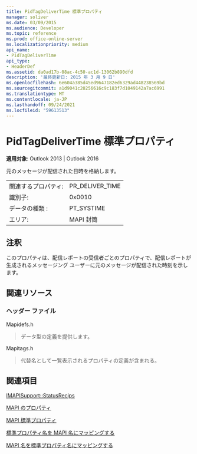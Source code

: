 ```yaml
---
title: PidTagDeliverTime 標準プロパティ
manager: soliver
ms.date: 03/09/2015
ms.audience: Developer
ms.topic: reference
ms.prod: office-online-server
ms.localizationpriority: medium
api_name:
- PidTagDeliverTime
api_type:
- HeaderDef
ms.assetid: da0ad17b-08ac-4c50-ac1d-13062b890dfd
description: '最終更新日: 2015 年 3 月 9 日'
ms.openlocfilehash: 6e604a385d45ed9647182ed6329ad448238569bd
ms.sourcegitcommit: a1d9041c20256616c9c183f7d1049142a7ac6991
ms.translationtype: MT
ms.contentlocale: ja-JP
ms.lasthandoff: 09/24/2021
ms.locfileid: "59613513"
---
```

# <a name="pidtagdelivertime-canonical-property"></a>PidTagDeliverTime 標準プロパティ

  
  
**適用対象**: Outlook 2013 | Outlook 2016 
  
元のメッセージが配信された日時を格納します。 
  
|||
|:-----|:-----|
|関連するプロパティ:  <br/> |PR_DELIVER_TIME  <br/> |
|識別子:  <br/> |0x0010  <br/> |
|データの種類 :   <br/> |PT_SYSTIME  <br/> |
|エリア:  <br/> |MAPI 封筒  <br/> |
   
## <a name="remarks"></a>注釈

このプロパティは、配信レポートの受信者ごとのプロパティで、配信レポートが生成されるメッセージング ユーザーに元のメッセージが配信された時刻を示します。
  
## <a name="related-resources"></a>関連リソース

### <a name="header-files"></a>ヘッダー ファイル

Mapidefs.h
  
> データ型の定義を提供します。
    
Mapitags.h
  
> 代替名として一覧表示されるプロパティの定義が含まれる。
    
## <a name="see-also"></a>関連項目



[IMAPISupport::StatusRecips](imapisupport-statusrecips.md)


[MAPI のプロパティ](mapi-properties.md)
  
[MAPI 標準プロパティ](mapi-canonical-properties.md)
  
[標準プロパティ名を MAPI 名にマッピングする](mapping-canonical-property-names-to-mapi-names.md)
  
[MAPI 名を標準プロパティ名にマッピングする](mapping-mapi-names-to-canonical-property-names.md)

